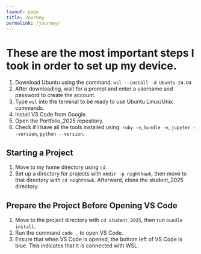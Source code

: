 ```yaml
---
layout: page
title: Journey
permalink: /journey/
---
```


<h1>These are the most important steps I took in order to set up my device.</h1>

<ol>
    <li>Download Ubuntu using the command: <code>wsl --install -d Ubuntu-24.04</code></li>
    <li>After downloading, wait for a prompt and enter a username and password to create the account.</li>
    <li>Type <code>wsl</code> into the terminal to be ready to use Ubuntu Linux/Unix commands.</li>
    <li>Install VS Code from Google.</li>
    <li>Open the Portfolio_2025 repository.</li>
    <li>Check if I have all the tools installed using: <code>ruby -v</code>, <code>bundle -v</code>, <code>jupyter --version</code>, <code>python --version</code>.</li>
</ol>

<h2>Starting a Project</h2>
<ol>
    <li>Move to my home directory using <code>cd</code>.</li>
    <li>Set up a directory for projects with <code>mkdir -p nighthawk</code>, then move to that directory with <code>cd nighthawk</code>. Afterward, clone the student_2025 directory.</li>
</ol>

<h2>Prepare the Project Before Opening VS Code</h2>
<ol> 
    <li>Move to the project directory with <code>cd student_2025</code>, then run <code>bundle install</code>.</li>
    <li>Run the command <code>code .</code> to open VS Code.</li>
    <li>Ensure that when VS Code is opened, the bottom left of VS Code is blue. This indicates that it is connected with WSL.</li>
</ol>
